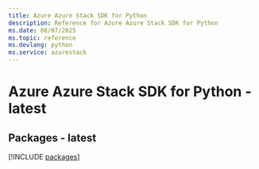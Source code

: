 ```yaml
---
title: Azure Azure Stack SDK for Python
description: Reference for Azure Azure Stack SDK for Python
ms.date: 08/07/2025
ms.topic: reference
ms.devlang: python
ms.service: azurestack
---
```

# Azure Azure Stack SDK for Python - latest
## Packages - latest
[!INCLUDE [packages](azure-stack-index.md)]